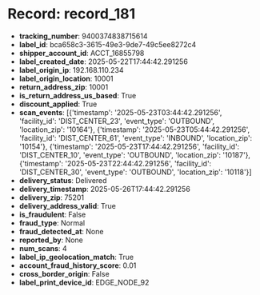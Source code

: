 # Record: record_181

- **tracking_number**: 9400374838715614
- **label_id**: bca658c3-3615-49e3-9de7-49c5ee8272c4
- **shipper_account_id**: ACCT_16855798
- **label_created_date**: 2025-05-22T17:44:42.291256
- **label_origin_ip**: 192.168.110.234
- **label_origin_location**: 10001
- **return_address_zip**: 10001
- **is_return_address_us_based**: True
- **discount_applied**: True
- **scan_events**: [{'timestamp': '2025-05-23T03:44:42.291256', 'facility_id': 'DIST_CENTER_23', 'event_type': 'OUTBOUND', 'location_zip': '10164'}, {'timestamp': '2025-05-23T05:44:42.291256', 'facility_id': 'DIST_CENTER_61', 'event_type': 'INBOUND', 'location_zip': '10154'}, {'timestamp': '2025-05-23T17:44:42.291256', 'facility_id': 'DIST_CENTER_10', 'event_type': 'OUTBOUND', 'location_zip': '10187'}, {'timestamp': '2025-05-23T22:44:42.291256', 'facility_id': 'DIST_CENTER_30', 'event_type': 'OUTBOUND', 'location_zip': '10118'}]
- **delivery_status**: Delivered
- **delivery_timestamp**: 2025-05-26T17:44:42.291256
- **delivery_zip**: 75201
- **delivery_address_valid**: True
- **is_fraudulent**: False
- **fraud_type**: Normal
- **fraud_detected_at**: None
- **reported_by**: None
- **num_scans**: 4
- **label_ip_geolocation_match**: True
- **account_fraud_history_score**: 0.01
- **cross_border_origin**: False
- **label_print_device_id**: EDGE_NODE_92